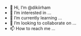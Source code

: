 - 👋 Hi, I’m @dikiirham
- 👀 I’m interested in ...
- 🌱 I’m currently learning ...
- 💞️ I’m looking to collaborate on ...
- 📫 How to reach me ...

<!---
dikiirham/dikiirham is a ✨ special ✨ repository because its `README.md` (this file) appears on your GitHub profile.
You can click the Preview link to take a look at your changes.
--->
